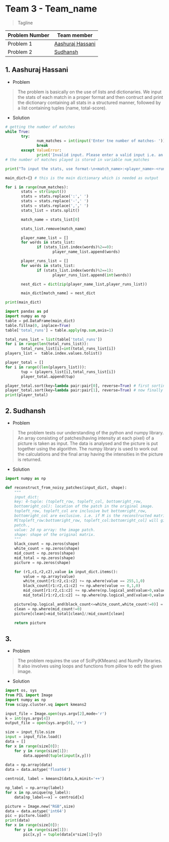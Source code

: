 # Team 3 - Team_name

>Tagline

|Problem Number |Team member |
|--- |--- |
|Problem 1 |[Aashuraj Hassani](https://github.com/aashurajhassani "Go to the GitHub profile.") |
|Problem 2 |[Sudhansh](https://github.com/Sudhansh6) |
## 1. Aashuraj Hassani

- Problem

>The problem is basically on the use of lists and dictionaries. We input the stats of each match in a proper format and then contruct and print the dictionary containing all stats in a structured manner, followed by a list containing tuples (name, total-score).

- Solution

```python
# getting the number of matches
while True:
       try:
              num_matches = int(input('Enter tne number of matches- '))
              break
       except ValueError:
              print('Invalid input. Please enter a valid input i.e. an integer')
# the number of matches played is stored in variable num_matches

print("To input the stats, use format-\n<match_name>:<player_name>-<runs>,<player_name>,<run>,...")

main_dict={} # this is the main dictionary which is needed as output

for i in range(num_matches):
       stats = str(input())
       stats = stats.replace(':',' ')
       stats = stats.replace('-',' ')
       stats = stats.replace(',',' ')
       stats_list = stats.split()

       match_name = stats_list[0]

       stats_list.remove(match_name)

       player_name_list = []
       for words in stats_list:
              if (stats_list.index(words)%2==0):
                     player_name_list.append(words)

       player_runs_list = []
       for words in stats_list:
              if (stats_list.index(words)%2==1):
                     player_runs_list.append(int(words))

       nest_dict = dict(zip(player_name_list,player_runs_list))

       main_dict[match_name] = nest_dict

print(main_dict)

import pandas as pd
import numpy as np
table = pd.DataFrame(main_dict)
table.fillna(0, inplace=True)
table['total_runs'] = table.apply(np.sum,axis=1)

total_runs_list = list(table['total_runs'])
for i in range(len(total_runs_list)):
       total_runs_list[i]=int(total_runs_list[i])
players_list =  table.index.values.tolist()

player_total = []
for i in range((len(players_list))):
       tup = (players_list[i],total_runs_list[i])
       player_total.append(tup)

player_total.sort(key=lambda pair:pair[0], reverse=True) # first sorting in decreasing lexicographic order of player name as this is the second priority
player_total.sort(key=lambda pair:pair[1], reverse=True) # now finally sorting in decreasing order of total runs as this is the first priority
print(player_total)
```
## 2. Sudhansh
- Problem 
> The problem tests our understanding of the python and numpy library. An array consisting of patches(having intensity at each pixel) of a picture is taken as input. The data is analysed and the picture is put together using the algorithm. The numpy library is used to work out the calculations and the final array having the intensities in the picture is returned.
- Solution
> 
```python
import numpy as np

def reconstruct_from_noisy_patches(input_dict, shape):
	"""
	input_dict:
	key: 4-tuple: (topleft_row, topleft_col, bottomright_row,
	bottomright_col): location of the patch in the original image.
	topleft_row, topleft_col are inclusive but bottomright_row,
	bottomright_col are exclusive. i.e. if M is the reconstructed matrix.
	M[topleft_row:bottomright_row, topleft_col:bottomright_col] will give the
	patch.,
	value: 2d np array: the image patch.
	shape: shape of the original matrix.
	"""
	black_count = np.zeros(shape)
	white_count = np.zeros(shape)
	mid_count = np.zeros(shape)
	mid_total = np.zeros(shape)
	picture = np.zeros(shape)

	for (r1,c1,r2,c2),value in input_dict.items():
		value = np.array(value)
		white_count[r1:r2,c1:c2] += np.where(value == 255,1,0)
		black_count[r1:r2,c1:c2] += np.where(value == 0,1,0)
		mid_count[r1:r2,c1:c2] += np.where(np.logical_and(value>0,value<255),1,0)
		mid_total[r1:r2,c1:c2] += np.where(np.logical_and(value>0,value<255),value,0)

	picture[np.logical_and(black_count<=white_count,white_count!=0)] = 255 
	clean = np.where(mid_count!=0)
	picture[clean]=mid_total[clean]//mid_count[clean]	
	
	return picture
```
## 3.
- Problem
> The problem requires the use of SciPy(KMeans) and NumPy libraries. It also involves using loops and functions from pillow to edit the given image.
- Solution
>
```python
import os, sys
from PIL import Image
import numpy as np
from scipy.cluster.vq import kmeans2

input_file = Image.open(sys.argv[2],mode='r')
k = int(sys.argv[4])
output_file = open(sys.argv[6],'r+') 

size = input_file.size
input = input_file.load()
data = []
for x in range(size[0]):
	for y in range(size[1]):
		data.append(tuple(input[x,y]))
    
data = np.array(data)
data = data.astype('float64')	

centroid, label = kmeans2(data,k,minit='++')

np_label = np.array(label)
for x in np.unique(np_label):
	data[np_label==x] = centroid[x]

picture = Image.new("RGB",size)
data = data.astype('int64')
pic = picture.load()
print(data)
for x in range(size[0]):
	for y in range(size[1]):
		pic[x,y] = tuple(data[x*size[1]+y]) 
```
